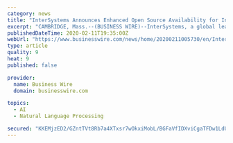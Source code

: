 ```yaml
---
category: news
title: "InterSystems Announces Enhanced Open Source Availability for InterSystems iKnow Technology"
excerpt: "CAMBRIDGE, Mass.--(BUSINESS WIRE)--InterSystems, a global leader in information technology platforms for health, business, and government applications, today announced that InterSystems iKnow, the InterSystems IRIS Data Platform™ natural language processing (NLP) technology, is now available via open source. Open source availability enables ..."
publishedDateTime: 2020-02-11T19:35:00Z
webUrl: "https://www.businesswire.com/news/home/20200211005730/en/InterSystems-Announces-Enhanced-Open-Source-Availability-InterSystems"
type: article
quality: 9
heat: 9
published: false

provider:
  name: Business Wire
  domain: businesswire.com

topics:
  - AI
  - Natural Language Processing

secured: "KKEMjzED2/GZntTVt8Rb7a4XTxsr7wOkxiMobL/BGFaVfIDXviCgaTFDw1LdU+UJHXnfV8kGF3DNTIcsI3G3oAxLUSAWfDeuXux3e8JEfJAilulkTzDeI6IK5Mw3YiKh5GUptOuH6LRXZ9u1KFHPt0mLy9PDZmttlun0Zfz//Xm5lLVdMhpcfw+JvIQJmOFXgqXa7FcII3+J0BCdstEAW18ZVvQ6jcanOx2YJYHhHtcLvmLkIThN/YbF9yXNE+6du98BaRNnuHMqLLxBiWKAL6tn0mVGf5j8RYfYHO3YzukLWZmUFmoL6bhx1s45Mtm1pZZwsLcgDb2M0cR+63yw3wgj+O0ZjdhwSL3kqsHadgkxHCpyQLrOEyT9L+0GBYBaFPoePpo+KGC2AkV0QpXWVBUhpvO0cVWbbOrF8Ko5VfHa1sUH0eovLlSegWkbvrsPsgKMFJS0I/lYTA75psAbM2yNuolJrBe4ZxePisdTQrs=;75wjKhiS6iLeLrk000p7CA=="
---
```


